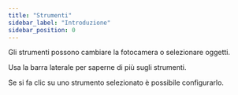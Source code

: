 ```yaml
---
title: "Strumenti"
sidebar_label: "Introduzione"
sidebar_position: 0
---
```


Gli strumenti possono cambiare la fotocamera o selezionare oggetti.

Usa la barra laterale per saperne di più sugli strumenti.

Se si fa clic su uno strumento selezionato è possibile configurarlo.
